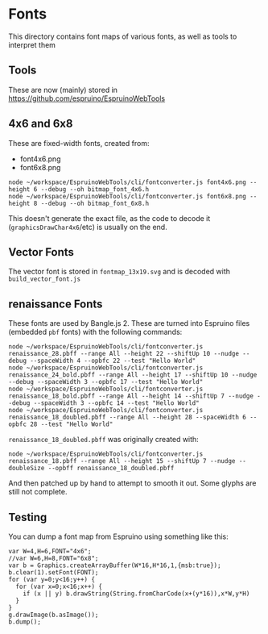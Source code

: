 Fonts
=====


This directory contains font maps of various fonts, as well
as tools to interpret them

## Tools

These are now (mainly) stored in https://github.com/espruino/EspruinoWebTools

## 4x6 and 6x8

These are fixed-width fonts, created from:

* font4x6.png
* font6x8.png

```
node ~/workspace/EspruinoWebTools/cli/fontconverter.js font4x6.png --height 6 --debug --oh bitmap_font_4x6.h
node ~/workspace/EspruinoWebTools/cli/fontconverter.js font6x8.png --height 8 --debug --oh bitmap_font_6x8.h
```

This doesn't generate the exact file, as the code to decode it (`graphicsDrawChar4x6`/etc) is usually on the end.

## Vector Fonts

The vector font is stored in `fontmap_13x19.svg` and is decoded with `build_vector_font.js`

## renaissance Fonts

These fonts are used by Bangle.js 2. These are turned into Espruino files (embedded `pbf` fonts) with the following commands:

```
node ~/workspace/EspruinoWebTools/cli/fontconverter.js renaissance_28.pbff --range All --height 22 --shiftUp 10 --nudge --debug --spaceWidth 4 --opbfc 22 --test "Hello World"
node ~/workspace/EspruinoWebTools/cli/fontconverter.js renaissance_24_bold.pbff --range All --height 17 --shiftUp 10 --nudge --debug --spaceWidth 3 --opbfc 17 --test "Hello World"
node ~/workspace/EspruinoWebTools/cli/fontconverter.js renaissance_18_bold.pbff --range All --height 14 --shiftUp 7 --nudge --debug --spaceWidth 3 --opbfc 14 --test "Hello World"
node ~/workspace/EspruinoWebTools/cli/fontconverter.js renaissance_18_doubled.pbff --range All --height 28 --spaceWidth 6 --opbfc 28 --test "Hello World"
```

`renaissance_18_doubled.pbff` was originally created with:

```
node ~/workspace/EspruinoWebTools/cli/fontconverter.js renaissance_18.pbff --range All --height 15 --shiftUp 7 --nudge --doubleSize --opbff renaissance_18_doubled.pbff
```

And then patched up by hand to attempt to smooth it out. Some glyphs are still not complete.

## Testing

You can dump a font map from Espruino using something like this:

```
var W=4,H=6,FONT="4x6";
//var W=6,H=8,FONT="6x8";
var b = Graphics.createArrayBuffer(W*16,H*16,1,{msb:true});
b.clear(1).setFont(FONT);
for (var y=0;y<16;y++) {
  for (var x=0;x<16;x++) {
    if (x || y) b.drawString(String.fromCharCode(x+(y*16)),x*W,y*H)
  }
}
g.drawImage(b.asImage());
b.dump();
```
